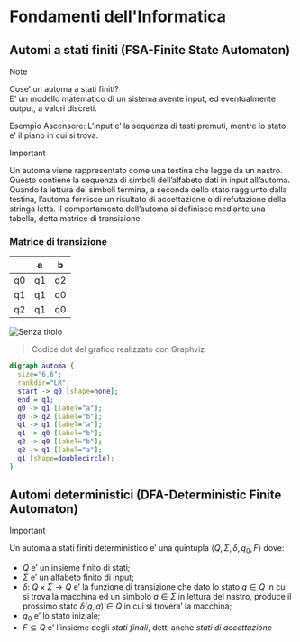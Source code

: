 # Fondamenti dell'Informatica

## Automi a stati finiti (FSA-Finite State Automaton)

> [!NOTE]
> Cose’ un automa a stati finiti?\
> E’ un modello matematico di un sistema avente input, ed eventualmente output, a valori discreti.

Esempio Ascensore:
L’input e’ la sequenza di tasti premuti, mentre lo stato e’ il piano in cui si trova.

>[!IMPORTANT]
>Un automa viene rappresentato come una testina che legge da un nastro.
>Questo contiene la sequenza di simboli dell’alfabeto dati in input all’automa.
>Quando la lettura dei simboli termina, a seconda dello stato raggiunto dalla testina, l’automa
>fornisce un risultato di accettazione o di refutazione della stringa letta. Il comportamento
>dell’automa si definisce mediante una tabella, detta matrice di transizione.

### Matrice di transizione

| |a|b|
|---|---|---|
|q0|q1|q2
|q1|q1|q0
|q2|q1|q0

![Senza titolo](https://github.com/Victor-Danilov/FdI/assets/98687601/198cf3f8-3b18-484c-adf7-1ef95fd05582)

>Codice dot del grafico realizzato con Graphviz

```dot
digraph automa {
  size="6,6";
  rankdir="LR";
  start -> q0 [shape=none];
  end = q1;
  q0 -> q1 [label="a"];
  q0 -> q2 [label="b"];
  q1 -> q1 [label="a"];
  q1 -> q0 [label="b"];
  q2 -> q0 [label="b"];
  q2 -> q1 [label="a"];
  q1 [shape=doublecircle];
}
```

## Automi deterministici (DFA-Deterministic Finite Automaton)

>[!IMPORTANT]
> Un automa a stati finiti deterministico e’ una quintupla $\langle Q,\Sigma,\delta,q_0, F \rangle$ dove:
> - $Q$ e’ un insieme finito di stati;
> - $\Sigma$ e’ un alfabeto finito di input;
> - $\delta$: $Q\times\Sigma\longrightarrow Q$ e’ la funzione di transizione che dato lo stato $q\in Q$ in cui si trova la macchina ed un simbolo $a\in \Sigma$ in lettura del nastro, produce il prossimo stato $\delta(q,a)\in Q$ in cui si trovera’ la macchina;
> - $q_0$ e’ lo stato iniziale;
> - $F\subseteq Q$ e’ l’insieme degli *stati finali*, detti anche *stati di accettazione*
